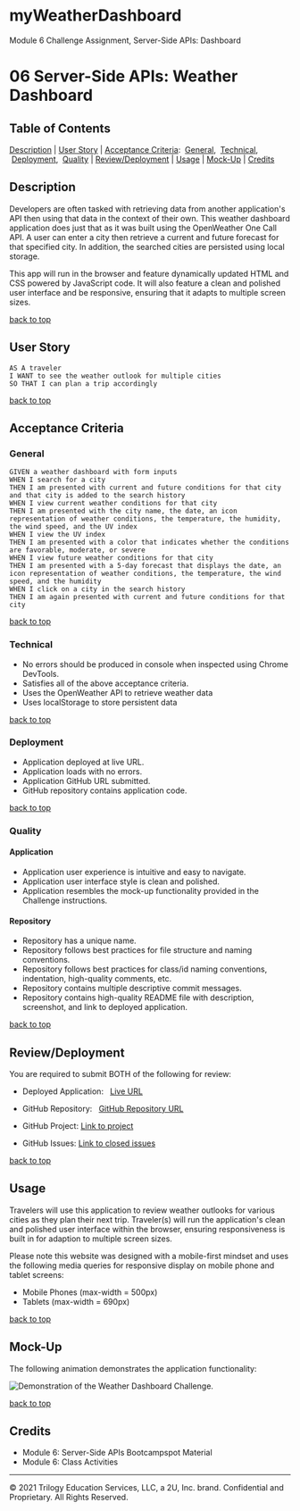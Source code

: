# myWeatherDashboard

Module 6 Challenge Assignment, Server-Side APIs: Dashboard

# 06 Server-Side APIs: Weather Dashboard

## Table of Contents

[Description](#description) |
[User Story](#user-story) |
[Acceptance Criteria](#acceptance-criteria):
&nbsp;[General](#general),
&nbsp;[Technical](#technical),
&nbsp;[Deployment](#deployment),
&nbsp;[Quality](#quality) |
[Review/Deployment](#reviewdeployment) |
[Usage](#usage) |
[Mock-Up](#mock-up) |
[Credits](#credits) <br />

## Description

Developers are often tasked with retrieving data from another application's API then using that data in the context of their own. This weather dashboard application does just that as it was built using the OpenWeather One Call API. A user can enter a city then retrieve a current and future forecast for that specified city. In addition, the searched cities are persisted using local storage.

This app will run in the browser and feature dynamically updated HTML and CSS powered by JavaScript code. It will also feature a clean and polished user interface and be responsive, ensuring that it adapts to multiple screen sizes.

[back to top](#table-of-contents)

## User Story

```
AS A traveler
I WANT to see the weather outlook for multiple cities
SO THAT I can plan a trip accordingly
```

[back to top](#table-of-contents)

## Acceptance Criteria

### General

```
GIVEN a weather dashboard with form inputs
WHEN I search for a city
THEN I am presented with current and future conditions for that city and that city is added to the search history
WHEN I view current weather conditions for that city
THEN I am presented with the city name, the date, an icon representation of weather conditions, the temperature, the humidity, the wind speed, and the UV index
WHEN I view the UV index
THEN I am presented with a color that indicates whether the conditions are favorable, moderate, or severe
WHEN I view future weather conditions for that city
THEN I am presented with a 5-day forecast that displays the date, an icon representation of weather conditions, the temperature, the wind speed, and the humidity
WHEN I click on a city in the search history
THEN I am again presented with current and future conditions for that city
```

[back to top](#table-of-contents)

### Technical

- No errors should be produced in console when inspected using Chrome DevTools.
- Satisfies all of the above acceptance criteria.
- Uses the OpenWeather API to retrieve weather data
- Uses localStorage to store persistent data

[back to top](#table-of-contents)

### Deployment

- Application deployed at live URL.
- Application loads with no errors.
- Application GitHub URL submitted.
- GitHub repository contains application code.

[back to top](#table-of-contents)

### Quality

#### Application

- Application user experience is intuitive and easy to navigate.
- Application user interface style is clean and polished.
- Application resembles the mock-up functionality provided in the Challenge instructions.

#### Repository

- Repository has a unique name.
- Repository follows best practices for file structure and naming conventions.
- Repository follows best practices for class/id naming conventions, indentation, high-quality comments, etc.
- Repository contains multiple descriptive commit messages.
- Repository contains high-quality README file with description, screenshot, and link to deployed application.

[back to top](#table-of-contents)

## Review/Deployment

You are required to submit BOTH of the following for review:

- Deployed Application: &nbsp; [Live URL](https://baxters4karma.github.io/myweatherDashboard/)

- GitHub Repository: &nbsp; [GitHub Repository URL](https://github.com/baxters4karma/myWeatherDashboard)

- GitHub Project: [Link to project](https://github.com/baxters4karma/myweatherDashboard/projects)

- GitHub Issues: [Link to closed issues](https://github.com/baxters4karma/myweatherDashboard/issues)

[back to top](#table-of-contents)

## Usage

Travelers will use this application to review weather outlooks for various cities as they plan their next trip. Traveler(s) will run the application's clean and polished user interface within the browser, ensuring responsiveness is built in for adaption to multiple screen sizes.

Please note this website was designed with a mobile-first mindset and uses the following media queries for responsive display on mobile phone and tablet screens:

- Mobile Phones (max-width = 500px)
- Tablets (max-width = 690px)

[back to top](#table-of-contents)

## Mock-Up

The following animation demonstrates the application functionality:

![Demonstration of the Weather Dashboard Challenge.](./assets/images/m4-codingQuizChallenge-baxter.gif)

[back to top](#table-of-contents)

## Credits

- Module 6: Server-Side APIs Bootcampspot Material
- Module 6: Class Activities

---

© 2021 Trilogy Education Services, LLC, a 2U, Inc. brand. Confidential and Proprietary. All Rights Reserved.
